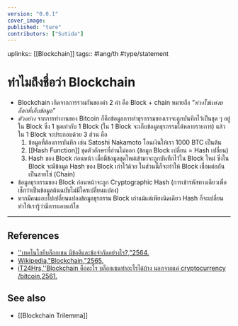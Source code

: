 ```yaml
---
version: "0.0.1"
cover_image:
published: "ture"
contributors: ["Sutida"]
---
```

uplinks:: [[Blockchain]]
tags:: #lang/th #type/statement

# ทำไมถึงชื่อว่า Blockchain
- Blockchain เกิดจากการรวมกันของคำ 2 คำ คือ Block  + chain หมายถึง 
 *"ห่วงโซ่เเห่งบล็อกที่เก็บข้อมูล"*  
 - *ตัวอย่าง* จากการทำงานของ Bitcoin ก็คือข้อมูลการทำธุรกรรมของเราจะถูกบันทึกไว้เป็นชุด ๆ อยู่ใน Block  ซึ่ง 1 ชุดเท่ากับ 1 Block (ใน 1 Block จะเก็บข้อมูลธุรกรรมได้หลายรายการ) แล้วใน 1 Block จะประกอบด้วย 3 ส่วน คือ
	 1. ข้อมูลที่ต้องการบันทึก เช่น Satoshi Nakamoto โอนเงินให้เรา 1000 BTC เป็นต้น
	 2. [[Hash Function]] ชุดตัวอักษรที่อ่านไม่ออก (ข้อมูล Block เปลี่ยน = Hash เปลี่ยน)
	 3. Hash ของ Block ก่อนหน้า เมื่อมีข้อมูลชุดใหม่เข้ามาจะถูกบันทึกไว้ใน Block ใหม่ ซึ่งใน Block จะมีข้อมูล Hash ของ Block เก่าไว้ด้วย ในส่วนนี้ก็จะทำให้ Block เชื่อมต่อกันเป็นสายโซ่ (Chain)
-  ข้อมูลธุรกรรมของ Block ก่อนหน้าจะถูก Cryptographic Hash (การเข้ารหัสทางเดียวเพื่อเช็กว่าเป็นข้อมูลต้นฉบับไม่มีใครเปลี่ยนเเปลง)
- หากมีคนแอบไปเปลี่ยนแปลงข้อมูลธุรกรรม Block เก่าแม้แต่เพียงนิดเดียว Hash ก็จะเปลี่ยนทำให้เรารู้ว่ามีการแอบแก้ไข

---
## References
- [''เทคโนโลยีบล็อกเชน มีข้อดีและข้อจำกัดอย่างไร?,"2564.](https://www.bitkub.com/blog/blockchain-142baeb2db28)
- [Wikipedia,"Blockchain,"2565.](https://th.wikipedia.org/wiki/%E0%B8%9A%E0%B8%A5%E0%B9%87%E0%B8%AD%E0%B8%81%E0%B9%80%E0%B8%8A%E0%B8%99)
- [iT24Hrs,''Blockchain คืออะไร บล็อกเชนทำอะไรได้บ้าง นอกจากแค่ cryptocurrency /bitcoin,2561.](https://youtu.be/2oaLjzx6tZY)

## See also
- [[Blockchain Trilemma]]